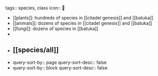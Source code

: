 tags:: species, class
icon:: 🌈

- [[plants]]: hundreds of species in [[citadel genesis]] and [[batuka]]
- [[animals]]: dozens of species in [[citadel genesis]] and [[batuka]]
- [[fungi]]: dozens of species in [[batuka]]
-
- ## [[species/all]]
- query-sort-by:: page
  query-sort-desc:: false
- query-sort-by:: block
  query-sort-desc:: false